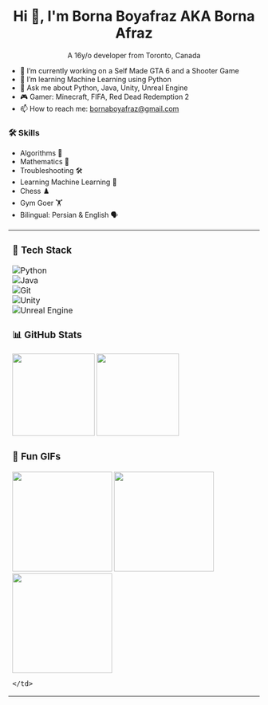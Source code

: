 <h1 align="center">Hi 👋, I'm Borna Boyafraz AKA Borna Afraz</h1>
<p align="center">A 16y/o developer from Toronto, Canada</p>

- 🔭 I’m currently working on a Self Made GTA 6 and a Shooter Game
- 🌱 I’m learning Machine Learning using Python
- 💬 Ask me about Python, Java, Unity, Unreal Engine
- 🎮 Gamer: Minecraft, FIFA, Red Dead Redemption 2
- 📫 How to reach me: bornaboyafraz@gmail.com

### 🛠 Skills
- Algorithms 🧮
- Mathematics 📐
- Troubleshooting 🛠️
- Learning Machine Learning 🤖
- Chess ♟️
- Gym Goer 🏋️
- Bilingual: Persian & English 🗣️

<table>
  <tr>
    <td valign="top">

### 🧰 Tech Stack
![Python](https://img.shields.io/badge/Python-3776AB?logo=python&logoColor=fff)  
![Java](https://img.shields.io/badge/Java-007396?logo=java&logoColor=fff)  
![Git](https://img.shields.io/badge/Git-F05032?logo=git&logoColor=fff)  
![Unity](https://img.shields.io/badge/Unity-000000?logo=unity&logoColor=fff)  
![Unreal Engine](https://img.shields.io/badge/Unreal%20Engine-313131?logo=unrealengine&logoColor=fff)  

### 📊 GitHub Stats
<img src="https://github-readme-stats.vercel.app/api?username=BornaBoyafraz&show_icons=true" height="165">  
<img src="https://github-readme-stats.vercel.app/api/top-langs/?username=BornaBoyafraz&layout=compact" height="165">

### 🎥 Fun GIFs
<img src="https://media.giphy.com/media/LmNwrBhejkK9EFP504/giphy.gif" width="200">  
<img src="https://media.giphy.com/media/13HgwGsXF0aiGY/giphy.gif" width="200">  
<img src="https://media.giphy.com/media/2IudUHdI075HL02Pkk/giphy.gif" width="200">

    </td>
  </tr>
</table>
